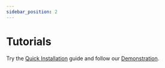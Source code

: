 ```yaml
---
sidebar_position: 2
---
```


# Tutorials

<!-- markdown-link-check-disable-next-line -->
Try the [Quick Installation](quick-installation) guide and follow our [Demonstration](demo).
